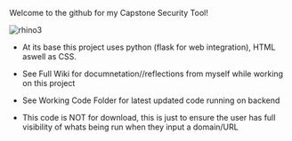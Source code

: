 Welcome to the github for my Capstone Security Tool!

![rhino3](https://github.com/ryanm292002/CAPSTONE/assets/71150667/fc906c86-baa4-48b9-8acd-426f9d5a0cb4)


- At its base this project uses python (flask for web integration), HTML aswell as CSS.
- See Full Wiki for documnetation//reflections from myself while working on this project


- See Working Code Folder for latest updated code running on backend
- This code is NOT for download, this is just to ensure the user has full visibility of whats being run when they input a domain/URL
